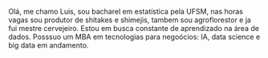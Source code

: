 
  Olá, me chamo Luis, sou bacharel em estatística pela UFSM, nas horas vagas sou produtor de shitakes e shimejis, tambem sou agroflorestor e ja fui mestre cervejeiro.
  Estou em busca constante de aprendizado na área de dados. Posssuo um MBA em tecnologias para negoócios: IA, data science e big data em andamento.


